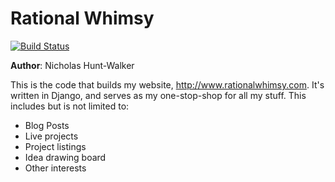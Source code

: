 # Rational Whimsy

[![Build Status](https://travis-ci.org/nhuntwalker/rational_whimsy.svg?branch=master)](https://travis-ci.org/nhuntwalker/rational_whimsy)

**Author**: Nicholas Hunt-Walker

This is the code that builds my website, http://www.rationalwhimsy.com.
It's written in Django, and serves as my one-stop-shop for all my stuff.
This includes but is not limited to:

* Blog Posts
* Live projects
* Project listings
* Idea drawing board
* Other interests

